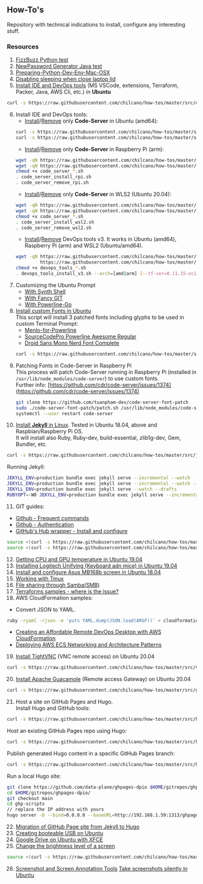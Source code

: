 ## How-To's  

Repository with technical indications to install, configure any interesting stuff. 

### Resources

1. [FizzBuzz Python test](src/fizzbuzz1.py)
2. [NewPassword Generator Java test](src/NewPasswordGenerator.java)
3. [Preparing-Python-Dev-Env-Mac-OSX](src/preparing_python_dev_env_mac_osx.md)
4. [Disabling sleeping when close laptop lid](src/disable_sleeping_when_close_laptop_lid.md)
5. [Install IDE and DevOps tools](src/devops_tools_install_v1.sh) (MS VSCode, extensions, Terraform, Packer, Java, AWS Cli, etc.) in **Ubuntu**
```sh
curl -s https://raw.githubusercontent.com/chilcano/how-tos/master/src/devops_tools_install_v1.sh | bash
```  
6. Install IDE and DevOps tools:  
   * [Install](src/code_server_install.sh)/[Remove](src/code_server_remove.sh) only **Code-Server** in Ubuntu (amd64):
   ```sh
   curl -s https://raw.githubusercontent.com/chilcano/how-tos/master/src/code_server_install.sh | bash
   curl -s https://raw.githubusercontent.com/chilcano/how-tos/master/src/code_server_remove.sh | bash
   ```
   * [Install](src/code_server_install_rpi.sh)/[Remove](src/code_server_remove_rpi.sh) only **Code-Server** in Raspberry Pi (arm):
   ```sh
   wget -qN https://raw.githubusercontent.com/chilcano/how-tos/master/src/code_server_install_rpi.sh
   wget -qN https://raw.githubusercontent.com/chilcano/how-tos/master/src/code_server_remove_rpi.sh
   chmod +x code_server_*.sh
   . code_server_install_rpi.sh
   . code_server_remove_rpi.sh
   ```
   * [Install](src/code_server_install_wsl2.sh)/[Remove](src/code_server_remove_wsl2.sh) only **Code-Server** in WLS2 (Ubuntu 20.04):
   ```sh
   wget -qN https://raw.githubusercontent.com/chilcano/how-tos/master/src/code_server_install_wsl2.sh
   wget -qN https://raw.githubusercontent.com/chilcano/how-tos/master/src/code_server_remove_wsl2.sh
   chmod +x code_server_*.sh
   . code_server_install_wsl2.sh
   . code_server_remove_wsl2.sh
   ```
   * [Install](src/devops_tools_install_v3.sh)/[Remove](src/devops_tools_remove_v2.sh) DevOps tools v3. It works in Ubuntu (amd64), Raspberry Pi (arm) and WSL2 (Ubuntu/amd64).
   ```sh
   wget -qN https://raw.githubusercontent.com/chilcano/how-tos/master/src/devops_tools_install_v3.sh \
            https://raw.githubusercontent.com/chilcano/how-tos/master/src/devops_tools_remove_v3.sh
   chmod +x devops_tools_*.sh  
   . devops_tools_install_v3.sh --arch=[amd|arm] [--tf-ver=0.11.15-oci] [--packer-ver=1.5.5]
   ```
7. Customizing the Ubuntu Prompt  
   - [With Synth Shell](src/custom_prompt_with_synth_shell.md)  
   - [With Fancy GIT](src/custom_prompt_with_fancy_git.md)  
   - [With Powerline-Go](src/custom_prompt_with_powerline_go.md)  
8. [Install custom Fonts in Ubuntu](src/install_fonts_in_ubuntu.sh)  
   This script will install 3 patched fonts including glyphs to be used in custom Terminal Prompt:  
   - [Menlo-for-Powerline](https://github.com/abertsch/Menlo-for-Powerline)
   - [SourceCodePro Powerline Awesome Regular](https://github.com/diogocavilha/fancy-git/blob/master/fonts/SourceCodePro%2BPowerline%2BAwesome%2BRegular.ttf)
   - [Droid Sans Mono Nerd Font Complete](https://github.com/ryanoasis/nerd-fonts/raw/master/patched-fonts/DroidSansMono/complete/Droid%20Sans%20Mono%20Nerd%20Font%20Complete.otf)
   ```sh
   curl -s https://raw.githubusercontent.com/chilcano/how-tos/master/src/install_fonts_in_ubuntu.sh | bash
   ```  
9. Patching Fonts in Code-Server in Raspberry Pi   
   This process will patch Code-Server running in Raspberry Pi (installed in `/usr/lib/node_modules/code-server`) to use custom fonts.  
   Further info: [https://github.com/cdr/code-server/issues/1374](https://github.com/cdr/code-server/issues/1374)  
   ```sh
   git clone https://github.com/tuanpham-dev/code-server-font-patch
   sudo ./code-server-font-patch/patch.sh /usr/lib/node_modules/code-server
   systemctl --user restart code-server
   ```  
10. [Install **Jekyll** in Linux](src/jekyll_setting_in_linux.sh). Tested in Ubuntu 18.04, above and Raspbian/Raspberry Pi OS.  
   It will install also Ruby, Ruby-dev, build-essential, zlib1g-dev, Gem, Bundler, etc.  
   ```sh
   curl -s https://raw.githubusercontent.com/chilcano/how-tos/master/src/jekyll_setting_in_linux.sh | bash
   ```   
   Running Jekyll:   
   ```sh
   JEKYLL_ENV=production bundle exec jekyll serve --incremental --watch
   JEKYLL_ENV=production bundle exec jekyll serve --incremental --watch --host=0.0.0.0
   JEKYLL_ENV=production bundle exec jekyll serve --watch --drafts
   RUBYOPT=-W0 JEKYLL_ENV=production bundle exec jekyll serve --incremental --watch 
   ```
11. GIT guides:
   - [Github - Frequent commands](src/git_frequent_commands.md)
   - [Github - Authentication](src/git_auth_guide.md)
   - [GitHub's Hub wrapper - Install and configure](src/git_and_hub_setting_in_linux.sh)
   ```sh
   source <(curl -s https://raw.githubusercontent.com/chilcano/how-tos/master/src/git_and_hub_setting_in_linux.sh)
   source <(curl -s https://raw.githubusercontent.com/chilcano/how-tos/master/src/git_and_hub_setting_in_linux.sh) -u=Chilcano -e=chilcano@intix.info
   ```
12. [Getting CPU and GPU temperature in Ubuntu 19.04](src/getting_temperature_cpu_gpu_hd_in_ubuntu.md)
13. [Installing Logitech Unifying (Keyboard adn mice) in Ubuntu 19.04](src/installing_logitech_unifying_in_ubuntu_19_04.md)
14. [Install and configure Asus MB168b screen in Ubuntu 18.04](src/install_and_setup_mb168b_in_ubuntu.md)
15. [Working with Tmux](src/working_with_tmux.md)
16. [File sharing through Samba(SMB)](src/install_and_config_samba.md)
17. [Terraforms samples - where is the issue?](aws-terraform-where-is-the-issue/) 
18. AWS CloudFormation samples:  
   - Convert JSON to YAML.  
   ```sh
   ruby -ryaml -rjson -e 'puts YAML.dump(JSON.load(ARGF))' < cloudformation_template_example.json > cloudformation_template_example.yaml
   ```
   - [Creating an Affordable Remote DevOps Desktop with AWS CloudFormation](https://github.com/chilcano/affordable-remote-desktop/tree/master/src/cloudformation)
   - [Deploying AWS ECS Networking and Architecture Patterns](https://github.com/chilcano/cfn-samples/tree/master/ECS/README.md)
19. [Install TightVNC](https://raw.githubusercontent.com/chilcano/how-tos/master/src/vnc_install.sh) (VNC remote access) on Ubuntu 20.04
   ```sh
   curl -s https://raw.githubusercontent.com/chilcano/how-tos/master/src/vnc_install.sh | bash 
   ```
20. [Install Apache Guacamole](https://raw.githubusercontent.com/chilcano/how-tos/master/src/guacamole_install.sh) (Remote access Gateway) on Ubuntu 20.04
   ```sh
   curl -s https://raw.githubusercontent.com/chilcano/how-tos/master/src/guacamole_install.sh | bash
   ``` 
21. Host a site on GitHub Pages and Hugo.  
   Install Hugo and GitHub tools:    
   ```sh
   curl -s https://raw.githubusercontent.com/chilcano/how-tos/master/src/hugo_setting_in_linux.sh | bash
   ```   
   Host an existing GitHub Pages repo using Hugo:   
   ```sh
   curl -s https://raw.githubusercontent.com/chilcano/how-tos/master/src/hugo_dpio_create.sh | bash
   ```  
   Publish generated Hugo content in a specific GitHub Pages branch:   
   ```sh
   curl -s https://raw.githubusercontent.com/chilcano/how-tos/master/src/hugo_dpio_update.sh | bash
   ```  
   Run a local Hugo site:  
   ```sh
   git clone https://github.com/data-plane/ghpages-dpio $HOME/gitrepos/ghpages-dpio/
   cd $HOME/gitrepos/ghpages-dpio/
   git checkout main
   cd ghp-scripts
   // replace the IP address with yours
   hugo server -D --bind=0.0.0.0 --baseURL=http://192.168.1.59:1313/ghpages-dpio/
   ``` 
22. [Migration of GitHub Page site from Jekyll to Hugo](src/migrate_jekyll_to_hugo.md)  
23. [Creating booteable USB on Ubuntu](src/booteable_usb_on_ubuntu.md)  
24. [Google Drive on Ubuntu with XFCE](src/google_drive_on_linux.md)  
25. [Change the brightness level of a screen](src/set_brightness_level.sh)
```sh
source <(curl -s https://raw.githubusercontent.com/chilcano/how-tos/master/src/set_brightness_level.sh) --screen=DP-1 --level=0.90
```
26. [Screenshot and Screen Annotation Tools](src/screen_tools.md)
[Take screenshots silently in Ubuntu](src/silent_screenshooter.md)
